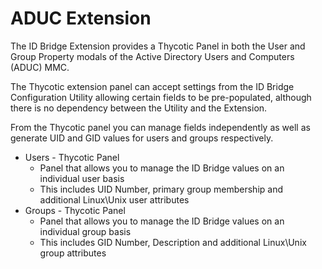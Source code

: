 [title]: # (ADUC Extensions)
[tags]: # (panel)
[priority]: # (3)
# ADUC Extension

The ID Bridge Extension provides a Thycotic Panel in both the User and Group Property modals of the  Active Directory Users and Computers (ADUC) MMC.

The Thycotic extension panel can accept settings from the ID Bridge Configuration Utility allowing certain fields to be pre-populated, although there is no dependency between the Utility and the Extension.

From the Thycotic panel you can manage fields independently as well as generate UID and GID values for users and groups respectively.

* Users - Thycotic Panel
  * Panel that allows you to manage the ID Bridge values on an individual user basis
  * This includes UID Number, primary group membership and additional Linux\Unix user attributes
* Groups - Thycotic Panel
  * Panel that allows you to manage the ID Bridge values on an individual group basis
  * This includes GID Number, Description and additional Linux\Unix group attributes
